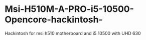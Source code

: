 # Msi-H510M-A-PRO-i5-10500-Opencore-hackintosh-
Hackintosh  for msi h510  motherboard  and i5 10500 with  UHD 630 
